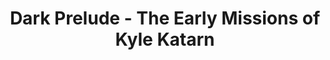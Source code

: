---
mission_id: prelude
editorsChoice:
title: "Dark Prelude - The Early Missions of Kyle Katarn"
authors: 
    - "Randy Greene"
date:
filename: "rpg-df20.zip"
description: "This is a continuing story that's divided into two levels and deals with Kyle's defection from the Empire, brought on by Jan Ors' capture by the Imperials."
cover: "prelude.png"
levelReplaced:	SECBASE
difficulty: yes
bm:	yes
fme: no
wax: no
three_do: yes
voc: yes
gmd: no
vue: no
lfd: yes
base: "New level from scratch" 
editors: "DFUSE"

---